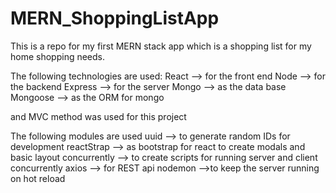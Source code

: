 # MERN_ShoppingListApp
This is a repo for my first MERN stack app which is a shopping list for my home shopping needs.

The following technologies are used:
  React --> for the front end
  Node --> for the backend
  Express --> for the server
  Mongo --> as the data base
  Mongoose --> as the ORM for mongo
  
and MVC method was used for this project
  
The following modules are used
  uuid --> to generate random IDs for development
  reactStrap --> as bootstrap for react to create modals and basic layout
  concurrently --> to create scripts for running server and client concurrently
  axios --> for REST api
  nodemon -->to keep the server running on hot reload
  
  

